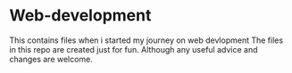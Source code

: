 # Web-development
This contains files when i started my journey on web devlopment
The files in this repo are created just for fun.
Although any useful advice and changes are welcome.
